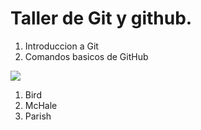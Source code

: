 <h1>Taller de Git y github.</h1>

<ol>
	<li>Introduccion a Git</li>
	<li>Comandos basicos de GitHub</li>
</ol>
<img src="hackerman.gif">
<ol>
	<li>Bird</li>
	<li>McHale</li>
	<li>Parish</li>
</ol>

